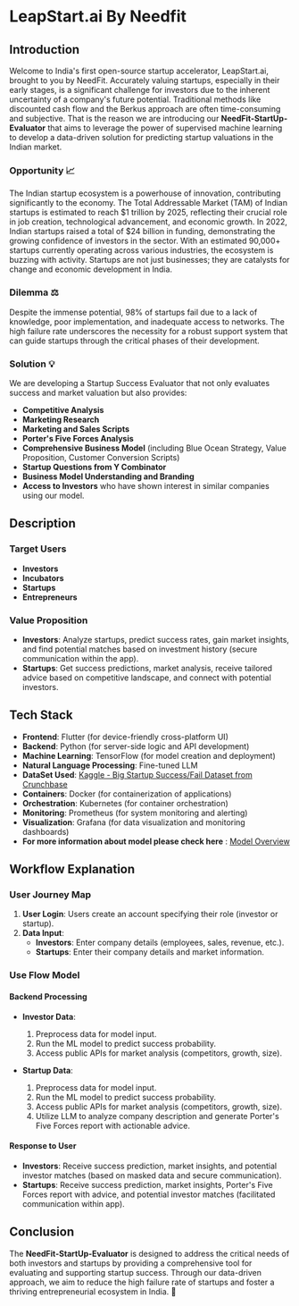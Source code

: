 # LeapStart.ai By Needfit

## Introduction

Welcome to India's first open-source startup accelerator, LeapStart.ai, brought to you by NeedFit. Accurately valuing startups, especially in their early stages, is a significant challenge for investors due to the inherent uncertainty of a company's future potential. Traditional methods like discounted cash flow and the Berkus approach are often time-consuming and subjective. That is the reason we are introducing our **NeedFit-StartUp-Evaluator** that aims to leverage the power of supervised machine learning to develop a data-driven solution for predicting startup valuations in the Indian market.

### Opportunity 📈

The Indian startup ecosystem is a powerhouse of innovation, contributing significantly to the economy. The Total Addressable Market (TAM) of Indian startups is estimated to reach $1 trillion by 2025, reflecting their crucial role in job creation, technological advancement, and economic growth. In 2022, Indian startups raised a total of $24 billion in funding, demonstrating the growing confidence of investors in the sector. With an estimated 90,000+ startups currently operating across various industries, the ecosystem is buzzing with activity.  Startups are not just businesses; they are catalysts for change and economic development in India.

### Dilemma ⚖️

Despite the immense potential, 98% of startups fail due to a lack of knowledge, poor implementation, and inadequate access to networks. The high failure rate underscores the necessity for a robust support system that can guide startups through the critical phases of their development.

### Solution 💡

We are developing a Startup Success Evaluator that not only evaluates success and market valuation but also provides:

- **Competitive Analysis**
- **Marketing Research**
- **Marketing and Sales Scripts**
- **Porter's Five Forces Analysis**
- **Comprehensive Business Model** (including Blue Ocean Strategy, Value Proposition, Customer Conversion Scripts)
- **Startup Questions from Y Combinator**
- **Business Model Understanding and Branding**
- **Access to Investors** who have shown interest in similar companies using our model.

## Description

### Target Users

- **Investors**
- **Incubators**
- **Startups**
- **Entrepreneurs**

### Value Proposition

- **Investors**: Analyze startups, predict success rates, gain market insights, and find potential matches based on investment history (secure communication within the app).
- **Startups**: Get success predictions, market analysis, receive tailored advice based on competitive landscape, and connect with potential investors.

## Tech Stack

- **Frontend**: Flutter (for device-friendly cross-platform UI)
- **Backend**: Python (for server-side logic and API development)
- **Machine Learning**: TensorFlow (for model creation and deployment)
- **Natural Language Processing**: Fine-tuned LLM
- **DataSet Used**: [Kaggle - Big Startup Success/Fail Dataset from Crunchbase](https://www.kaggle.com/datasets/yanmaksi/big-startup-secsees-fail-dataset-from-crunchbase/data)
- **Containers**: Docker (for containerization of applications)
- **Orchestration**: Kubernetes (for container orchestration)
- **Monitoring**: Prometheus (for system monitoring and alerting)
- **Visualization**: Grafana (for data visualization and monitoring dashboards)
- **For more information about model please check here** : [Model Overview](https://github.com/AffanShaikhsurab/Needfit_Startup_Ai/blob/main/MODEL_OVERVIEW.md)

## Workflow Explanation

### User Journey Map

1. **User Login**: Users create an account specifying their role (investor or startup).
2. **Data Input**:
   - **Investors**: Enter company details (employees, sales, revenue, etc.).
   - **Startups**: Enter their company details and market information.

### Use Flow Model

#### Backend Processing

- **Investor Data**:
  1. Preprocess data for model input.
  2. Run the ML model to predict success probability.
  3. Access public APIs for market analysis (competitors, growth, size).
  
- **Startup Data**:
  1. Preprocess data for model input.
  2. Run the ML model to predict success probability.
  3. Access public APIs for market analysis (competitors, growth, size).
  4. Utilize LLM to analyze company description and generate Porter's Five Forces report with actionable advice.

#### Response to User

- **Investors**: Receive success prediction, market insights, and potential investor matches (based on masked data and secure communication).
- **Startups**: Receive success prediction, market insights, Porter's Five Forces report with advice, and potential investor matches (facilitated communication within app).

## Conclusion

The **NeedFit-StartUp-Evaluator** is designed to address the critical needs of both investors and startups by providing a comprehensive tool for evaluating and supporting startup success. Through our data-driven approach, we aim to reduce the high failure rate of startups and foster a thriving entrepreneurial ecosystem in India. 🚀
